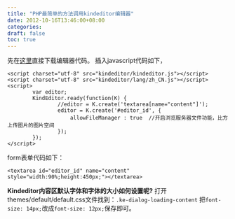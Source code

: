 ```yaml
---
title: "PHP最简单的方法调用kindeditor编辑器"
date: 2012-10-16T13:46:00+08:00
categories: 
draft: false
toc: true
---
```


先在[这里](http://pan.baidu.com/share/link?shareid=65430&uk=2684558169)直接下载编辑器代码。 插入javascript代码如下， 
    
    
    <script charset="utf-8" src="kindeditor/kindeditor.js"></script>
    <script charset="utf-8" src="kindeditor/lang/zh_CN.js"></script>
    <script>
            var editor;
            KindEditor.ready(function(K) {
                    //editor = K.create('textarea[name="content"]');
                    editor = K.create('#editor_id', {
                        allowFileManager : true  //开启浏览服务器文件功能，比方上传图片的图片空间
                    });
            });
    </script>

form表单代码如下： 
    
    
    <textarea id="editor_id" name="content" style="width:90%;height:450px;"></textarea>

**Kindeditor内容区默认字体和字体的大小如何设置呢?** 打开themes/default/default.css文件找到：`.ke-dialog-loading-content` 把`font-size: 14px;`改成`font-size: 12px;`保存即可。
